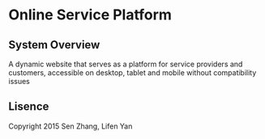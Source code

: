 # Online Service Platform  

## System Overview
A dynamic website that serves as a platform for service providers and customers, accessible on desktop, tablet and mobile without compatibility issues

## Lisence
Copyright 2015 Sen Zhang, Lifen Yan
